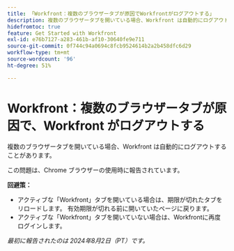 ```yaml
---
title: 「Workfront：複数のブラウザータブが原因でWorkfrontがログアウトする」
description: 複数のブラウザータブを開いている場合、Workfront は自動的にログアウトすることがあります。
hidefromtoc: true
feature: Get Started with Workfront
exl-id: e76b7127-a283-461b-af10-30640fe9e711
source-git-commit: 0f744c94a0694c8fcb9524614b2a2b458dfc6d29
workflow-type: tm+mt
source-wordcount: '96'
ht-degree: 51%

---
```


# Workfront：複数のブラウザータブが原因で、Workfront がログアウトする

<!--Valid issue, won't fix. will be fixed by -->

複数のブラウザータブを開いている場合、Workfront は自動的にログアウトすることがあります。

この問題は、Chrome ブラウザーの使用時に報告されています。

**回避策：**

* アクティブな「Workfront」タブを開いている場合は、期限が切れたタブをリロードします。 有効期限が切れる前に開いていたページに戻ります。
* アクティブな「Workfront」タブを開いていない場合は、Workfrontに再度ログインします。

_最初に報告されたのは 2024年8月2日（PT）です。_
